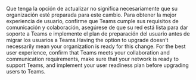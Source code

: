 <span data-ttu-id="3ff50-p101">Que tenga la opción de actualizar no significa necesariamente que su organización esté preparada para este cambio. Para obtener la mejor experiencia de usuario, confirme que Teams cumple sus requisitos de comunicación y colaboración, asegúrese de que su red está lista para dar soporte a Teams e implemente el plan de preparación del usuario antes de migrar los usuarios a Teams.</span><span class="sxs-lookup"><span data-stu-id="3ff50-p101">Having the option to upgrade doesn’t necessarily mean your organization is ready for this change. For the best user experience, confirm that Teams meets your collaboration and communication requirements, make sure that your network is ready to support Teams, and implement your user readiness plan before upgrading users to Teams.</span></span>
